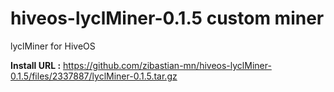 # hiveos-lyclMiner-0.1.5 custom miner
lyclMiner for HiveOS

**Install URL :** https://github.com/zibastian-mn/hiveos-lyclMiner-0.1.5/files/2337887/lyclMiner-0.1.5.tar.gz  




